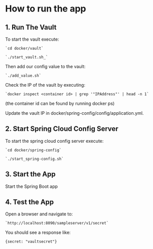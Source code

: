 # How to run the app

## 1. Run The Vault
To start the vault execute:

    `cd docker/vault`

    `./start_vault.sh_`

Then add our config value to the vault:

    `./add_value.sh`
    
Check the IP of the vault by executing:

    `docker inspect <container id> | grep '"IPAddress"' | head -n 1`
    
(the container id can be found by running docker ps)

Update the vault IP in docker/spring-config/config/application.yml.

## 2. Start Spring Cloud Config Server
To start the spring cloud config server execute:

    `cd docker/spring-config`
    
    `./start_spring-config.sh`
    
## 3. Start the App
Start the Spring Boot app

## 4. Test the App
Open a browser and navigate to: 

    `http://localhost:8090/sampleserver/v1/secret`
    
You should see a response like:

`{secret: "vaultsecret"}`